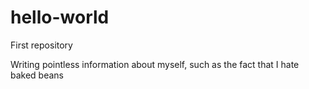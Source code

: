 # hello-world
First repository

Writing pointless information about myself, such as the fact that I hate baked beans

